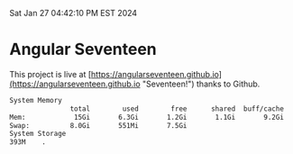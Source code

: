Sat Jan 27 04:42:10 PM EST 2024

# Angular Seventeen


This project is live at [https://angularseventeen.github.io](https://angularseventeen.github.io "Seventeen!") thanks to Github.

```bash
System Memory
               total        used        free      shared  buff/cache   available
Mem:            15Gi       6.3Gi       1.2Gi       1.1Gi       9.2Gi       9.0Gi
Swap:          8.0Gi       551Mi       7.5Gi
System Storage
393M	.
```
```bash
